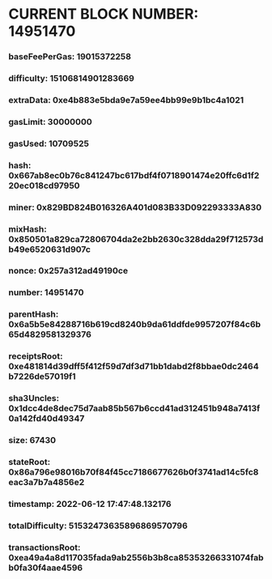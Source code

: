 # CURRENT BLOCK NUMBER: 14951470

### baseFeePerGas: 19015372258
### difficulty: 15106814901283669
### extraData: 0xe4b883e5bda9e7a59ee4bb99e9b1bc4a1021
### gasLimit: 30000000
### gasUsed: 10709525
### hash: 0x667ab8ec0b76c841247bc617bdf4f0718901474e20ffc6d1f220ec018cd97950
### miner: 0x829BD824B016326A401d083B33D092293333A830
### mixHash: 0x850501a829ca72806704da2e2bb2630c328dda29f712573db49e6520631d907c
### nonce: 0x257a312ad49190ce
### number: 14951470
### parentHash: 0x6a5b5e84288716b619cd8240b9da61ddfde9957207f84c6b65d4829581329376
### receiptsRoot: 0xe481814d39dff5f412f59d7df3d71bb1dabd2f8bbae0dc2464b7226de57019f1
### sha3Uncles: 0x1dcc4de8dec75d7aab85b567b6ccd41ad312451b948a7413f0a142fd40d49347
### size: 67430
### stateRoot: 0x86a796e98016b70f84f45cc7186677626b0f3741ad14c5fc8eac3a7b7a4856e2
### timestamp: 2022-06-12 17:47:48.132176
### totalDifficulty: 51532473635896869570796
### transactionsRoot: 0xea49a4a8d117035fada9ab2556b3b8ca85353266331074fabb0fa30f4aae4596
